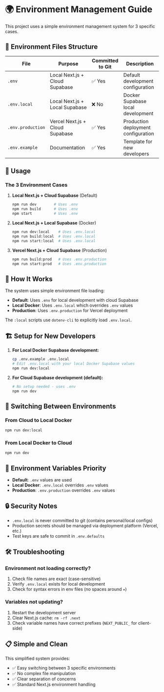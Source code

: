 # 🌍 Environment Management Guide

This project uses a simple environment management system for 3 specific cases.

## 📁 Environment Files Structure

| File | Purpose | Committed to Git | Description |
|------|---------|------------------|-------------|
| `.env` | Local Next.js + Cloud Supabase | ✅ Yes | Default development configuration |
| `.env.local` | Local Next.js + Local Supabase | ❌ No | Docker Supabase local development |
| `.env.production` | Vercel Next.js + Cloud Supabase | ✅ Yes | Production deployment configuration |
| `.env.example` | Documentation | ✅ Yes | Template for new developers |

## 🚀 Usage

### The 3 Environment Cases

1. **Local Next.js + Cloud Supabase** (Default)
   ```bash
   npm run dev        # Uses .env
   npm run build      # Uses .env
   npm start          # Uses .env
   ```

2. **Local Next.js + Local Supabase** (Docker)
   ```bash
   npm run dev:local    # Uses .env.local
   npm run build:local  # Uses .env.local
   npm run start:local  # Uses .env.local
   ```

3. **Vercel Next.js + Cloud Supabase** (Production)
   ```bash
   npm run build:prod   # Uses .env.production
   npm run start:prod   # Uses .env.production
   ```

## 🔧 How It Works

The system uses simple environment file loading:

- **Default**: Uses `.env` for local development with cloud Supabase
- **Local Docker**: Uses `.env.local` which overrides `.env` values
- **Production**: Uses `.env.production` for Vercel deployment

The `:local` scripts use `dotenv-cli` to explicitly load `.env.local`.

## 🏗️ Setup for New Developers

1. **For Local Docker Supabase development:**
   ```bash
   cp .env.example .env.local
   # Edit .env.local with your local Docker Supabase values
   npm run dev:local
   ```

2. **For Cloud Supabase development (default):**
   ```bash
   # No setup needed - uses .env
   npm run dev
   ```

## 🔄 Switching Between Environments

### From Cloud to Local Docker
```bash
npm run dev:local
```

### From Local Docker to Cloud
```bash
npm run dev
```

## 📝 Environment Variables Priority

- **Default**: `.env` values are used
- **Local Docker**: `.env.local` overrides `.env` values
- **Production**: `.env.production` overrides `.env` values

## 🔒 Security Notes

- `.env.local` is never committed to git (contains personal/local configs)
- Production secrets should be managed via deployment platform (Vercel, etc.)
- Test keys are safe to commit in `.env.defaults`

## 🛠️ Troubleshooting

### Environment not loading correctly?
1. Check file names are exact (case-sensitive)
2. Verify `.env.local` exists for local development
3. Check for syntax errors in env files (no spaces around `=`)

### Variables not updating?
1. Restart the development server
2. Clear Next.js cache: `rm -rf .next`
3. Check variable names have correct prefixes (`NEXT_PUBLIC_` for client-side)

## 📋 Simple and Clean

This simplified system provides:

- ✅ Easy switching between 3 specific environments
- ✅ No complex file manipulation
- ✅ Clear separation of concerns
- ✅ Standard Next.js environment handling
